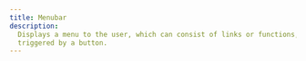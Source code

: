 ```yaml
---
title: Menubar
description:
  Displays a menu to the user, which can consist of links or functions,
  triggered by a button.
---
```

